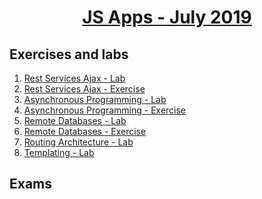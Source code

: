 
# <a href="https://softuni.bg/trainings/2347/js-apps-july-2019"><p align="center"> JS Apps - July 2019<p>
</a>



## Exercises and labs
1. <a href="https://github.com/PhilShishov/Software-University/tree/master/JS%20Apps/Homeworks/01.RestServicesAjax_Lab" > Rest Services Ajax - Lab</a> 
2. <a href="https://github.com/PhilShishov/Software-University/tree/master/JS%20Apps/Homeworks/01.RestServicesAjax_Exercise" > Rest Services Ajax - Exercise</a> 
3. <a href="https://github.com/PhilShishov/Software-University/tree/master/JS%20Apps/Homeworks/02.AsynchronousProgramming_Lab" > Asynchronous Programming - Lab</a> 
4. <a href="https://github.com/PhilShishov/Software-University/tree/master/JS%20Apps/Homeworks/02.AsynchronousProgramming_Exercise" > Asynchronous Programming - Exercise</a> 
5. <a href="https://github.com/PhilShishov/Software-University/tree/master/JS%20Apps/Homeworks/03.RemoteDatabases_Lab" > Remote Databases - Lab</a> 
6. <a href="https://github.com/PhilShishov/Software-University/tree/master/JS%20Apps/Homeworks/03.RemoteDatabases_Exercise" > Remote Databases - Exercise</a> 
7. <a href="https://github.com/PhilShishov/Software-University/tree/master/JS%20Apps/Homeworks/04.RoutingArchitecture_Lab" > Routing Architecture - Lab</a> 
8. <a href="https://github.com/PhilShishov/Software-University/tree/master/JS%20Apps/Homeworks/05.Templating_Lab" > Templating - Lab</a> 

## Exams

